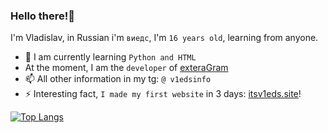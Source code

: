 ### Hello there!👋
I'm Vladislav, in Russian i'm `виедс`, I'm `16 years old`, learning from anyone.

- 🌱 I am currently learning `Python and HTML`
- At the moment, I am the `developer` of [exteraGram](https://itsv1eds.ru/exteragram)
- 📫 All other information in my tg: `@ v1edsinfo`
- ⚡ Interesting fact, `I made my first website` in 3 days: [itsv1eds.site](https://itsv1eds.site)!


[![Top Langs](https://github-readme-stats.vercel.app/api/top-langs/?username=itsreallyv1eds&layout=compact&theme=radical)](https://github.com/anuraghazra/github-readme-stats)
